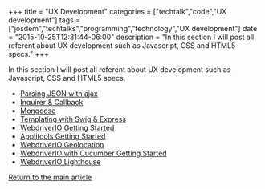 +++
title = "UX Development"
categories = ["techtalk","code","UX development"]
tags = ["josdem","techtalks","programming","technology","UX development"]
date = "2015-10-25T12:31:44-06:00"
description = "In this section I will post all referent about UX development such as Javascript, CSS and HTML5 specs."
+++

In this section I will post all referent about UX development such as Javascript, CSS and HTML5 specs.

* [Parsing JSON with ajax](/techtalk/ux/ux_ajax_json)
* [Inquirer & Callback](/techtalk/ux/ux_inquirer)
* [Mongoose](/techtalk/ux/ux_mongoose)
* [Templating with Swig & Express](/techtalk/ux/ux_templating)
* [WebdriverIO Getting Started](/techtalk/ux/webdriverio_getting_started)
* [Applitools Getting Started](/techtalk/ux/applitools_getting_started)
* [WebdriverIO Geolocation](/techtalk/ux/webdriverio_geolocation)
* [WebdriverIO with Cucumber Getting Started](/techtalk/ux/webdriverio_cucumber_getting_started)
* [WebdriverIO Lighthouse](/techtalk/ux/webdriverio_lighthouse)

[Return to the main article](/techtalk/techtalks)
